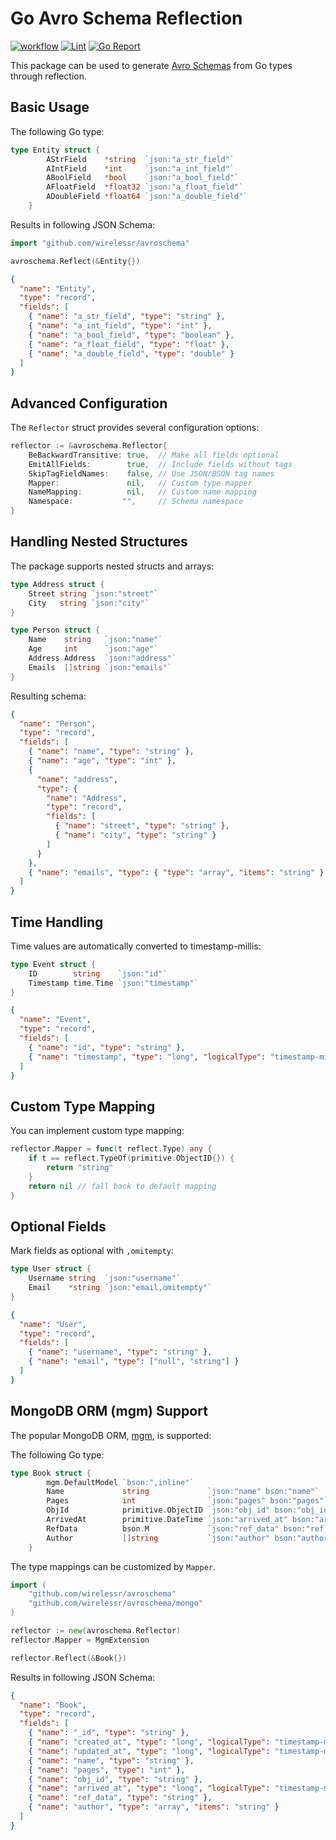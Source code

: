 # Go Avro Schema Reflection

[![workflow](https://github.com/wirelessr/avroschema/actions/workflows/go.yml/badge.svg)](https://github.com/wirelessr/avroschema/actions/workflows/go.yml)
[![Lint](https://github.com/wirelessr/avroschema/actions/workflows/lint.yml/badge.svg)](https://github.com/wirelessr/avroschema/actions/workflows/lint.yml)
[![Go Report](https://goreportcard.com/badge/github.com/wirelessr/avroschema)](https://goreportcard.com/report/github.com/wirelessr/avroschema)

This package can be used to generate [Avro Schemas](https://avro.apache.org/docs/1.11.1/specification/) from Go types through reflection.

## Basic Usage

The following Go type:

```go
type Entity struct {
		AStrField    *string  `json:"a_str_field"`
		AIntField    *int     `json:"a_int_field"`
		ABoolField   *bool    `json:"a_bool_field"`
		AFloatField  *float32 `json:"a_float_field"`
		ADoubleField *float64 `json:"a_double_field"`
	}
```

Results in following JSON Schema:

```go
import "github.com/wirelessr/avroschema"

avroschema.Reflect(&Entity{})
```

```json
{
  "name": "Entity",
  "type": "record",
  "fields": [
    { "name": "a_str_field", "type": "string" },
    { "name": "a_int_field", "type": "int" },
    { "name": "a_bool_field", "type": "boolean" },
    { "name": "a_float_field", "type": "float" },
    { "name": "a_double_field", "type": "double" }
  ]
}
```

## Advanced Configuration

The `Reflector` struct provides several configuration options:

```go
reflector := &avroschema.Reflector{
    BeBackwardTransitive: true,  // Make all fields optional
    EmitAllFields:        true,  // Include fields without tags
    SkipTagFieldNames:    false, // Use JSON/BSON tag names
    Mapper:               nil,   // Custom type mapper
    NameMapping:          nil,   // Custom name mapping
    Namespace:           "",     // Schema namespace
}
```

## Handling Nested Structures

The package supports nested structs and arrays:

```go
type Address struct {
    Street string `json:"street"`
    City   string `json:"city"`
}

type Person struct {
    Name    string   `json:"name"`
    Age     int      `json:"age"`
    Address Address  `json:"address"`
    Emails  []string `json:"emails"`
}
```

Resulting schema:

```json
{
  "name": "Person",
  "type": "record",
  "fields": [
    { "name": "name", "type": "string" },
    { "name": "age", "type": "int" },
    {
      "name": "address",
      "type": {
        "name": "Address",
        "type": "record",
        "fields": [
          { "name": "street", "type": "string" },
          { "name": "city", "type": "string" }
        ]
      }
    },
    { "name": "emails", "type": { "type": "array", "items": "string" } }
  ]
}
```

## Time Handling

Time values are automatically converted to timestamp-millis:

```go
type Event struct {
    ID        string    `json:"id"`
    Timestamp time.Time `json:"timestamp"`
}
```

```json
{
  "name": "Event",
  "type": "record",
  "fields": [
    { "name": "id", "type": "string" },
    { "name": "timestamp", "type": "long", "logicalType": "timestamp-millis" }
  ]
}
```

## Custom Type Mapping

You can implement custom type mapping:

```go
reflector.Mapper = func(t reflect.Type) any {
    if t == reflect.TypeOf(primitive.ObjectID{}) {
        return "string"
    }
    return nil // fall back to default mapping
}
```

## Optional Fields

Mark fields as optional with `,omitempty`:

```go
type User struct {
    Username string  `json:"username"`
    Email    *string `json:"email,omitempty"`
}
```

```json
{
  "name": "User",
  "type": "record",
  "fields": [
    { "name": "username", "type": "string" },
    { "name": "email", "type": ["null", "string"] }
  ]
}
```

## MongoDB ORM (mgm) Support

The popular MongoDB ORM, [mgm](https://github.com/Kamva/mgm), is supported:

The following Go type:

```go
type Book struct {
		mgm.DefaultModel `bson:",inline"`
		Name             string             `json:"name" bson:"name"`
		Pages            int                `json:"pages" bson:"pages"`
		ObjId            primitive.ObjectID `json:"obj_id" bson:"obj_id"`
		ArrivedAt        primitive.DateTime `json:"arrived_at" bson:"arrived_at"`
		RefData          bson.M             `json:"ref_data" bson:"ref_data"`
		Author           []string           `json:"author" bson:"author"`
	}
```

The type mappings can be customized by `Mapper`.

```go
import (
	"github.com/wirelessr/avroschema"
	"github.com/wirelessr/avroschema/mongo"
)

reflector := new(avroschema.Reflector)
reflector.Mapper = MgmExtension

reflector.Reflect(&Book{})
```

Results in following JSON Schema:

```json
{
  "name": "Book",
  "type": "record",
  "fields": [
    { "name": "_id", "type": "string" },
    { "name": "created_at", "type": "long", "logicalType": "timestamp-millis" },
    { "name": "updated_at", "type": "long", "logicalType": "timestamp-millis" },
    { "name": "name", "type": "string" },
    { "name": "pages", "type": "int" },
    { "name": "obj_id", "type": "string" },
    { "name": "arrived_at", "type": "long", "logicalType": "timestamp-millis" },
    { "name": "ref_data", "type": "string" },
    { "name": "author", "type": "array", "items": "string" }
  ]
}
```
